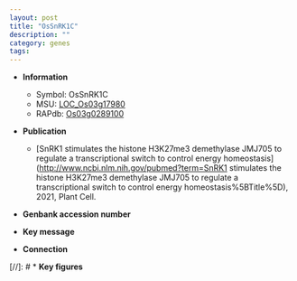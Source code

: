 ```yaml
---
layout: post
title: "OsSnRK1C"
description: ""
category: genes
tags: 
---
```


* **Information**  
    + Symbol: OsSnRK1C  
    + MSU: [LOC_Os03g17980](http://rice.uga.edu/cgi-bin/ORF_infopage.cgi?orf=LOC_Os03g17980)  
    + RAPdb: [Os03g0289100](http://rapdb.dna.affrc.go.jp/viewer/gbrowse_details/irgsp1?name=Os03g0289100)  

* **Publication**  
    + [SnRK1 stimulates the histone H3K27me3 demethylase JMJ705 to regulate a transcriptional switch to control energy homeostasis](http://www.ncbi.nlm.nih.gov/pubmed?term=SnRK1 stimulates the histone H3K27me3 demethylase JMJ705 to regulate a transcriptional switch to control energy homeostasis%5BTitle%5D), 2021, Plant Cell.

* **Genbank accession number**  

* **Key message**  

* **Connection**  

[//]: # * **Key figures**  


